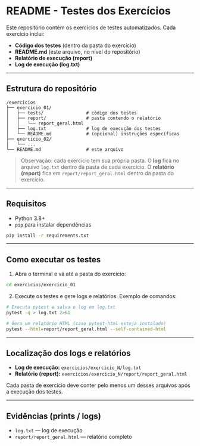 # README - Testes dos Exercícios

Este repositório contém os exercícios de testes automatizados. Cada exercício inclui:

* **Código dos testes** (dentro da pasta do exercício)
* **README.md** (este arquivo, no nível do repositório)
* **Relatório de execução (report)**
* **Log de execução (log.txt)**
---

## Estrutura do repositório

```
/exercicios
├── exercicio_01/
│   ├── tests/                # código dos testes
│   ├── report/               # pasta contendo o relatório
│   │   └── report_geral.html
│   ├── log.txt               # log de execução dos testes
│   └── README.md             # (opcional) instruções específicas
├── exercicio_02/
│   └── ...
└── README.md                 # este arquivo
```

> Observação: cada exercício tem sua própria pasta. O **log** fica no arquivo `log.txt` dentro da pasta de cada exercício. O **relatório (report)** fica em `report/report_geral.html` dentro da pasta do exercício.

---

## Requisitos

* Python 3.8+
* `pip` para instalar dependências

```bash
pip install -r requirements.txt
```

---

## Como executar os testes

1. Abra o terminal e vá até a pasta do exercício:

```bash
cd exercicios/exercicio_01
```

2. Execute os testes e gere logs e relatórios. Exemplo de comandos:

```bash
# Executa pytest e salva o log em log.txt
pytest -q > log.txt 2>&1

# Gera um relatório HTML (caso pytest-html esteja instalado)
pytest --html=report/report_geral.html --self-contained-html
```

---

## Localização dos logs e relatórios

* **Log de execução:** `exercicios/exercicio_N/log.txt`
* **Relatório (report):** `exercicios/exercicio_N/report/report_geral.html`

Cada pasta de exercício deve conter pelo menos um desses arquivos após a execução dos testes.

---

## Evidências (prints / logs)


* `log.txt` — log de execução
* `report/report_geral.html` — relatório completo